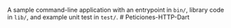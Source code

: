 A sample command-line application with an entrypoint in `bin/`, library code
in `lib/`, and example unit test in `test/`.
#   P e t i c i o n e s - H T T P - D a r t  
 